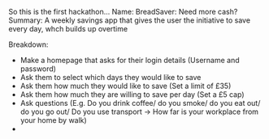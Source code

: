So this is the first hackathon...
Name: BreadSaver: Need more cash?
Summary: A weekly savings app that gives the user the initiative to save every day, whch builds up overtime

Breakdown:
- Make a homepage that asks for their login details (Username and password)
- Ask them to select which days they would like to save
- Ask them how much they would like to save (Set a limit of £35)
- Ask them how much they are willing to save per day (Set a £5 cap)
- Ask questions (E.g. Do you drink coffee/ do you smoke/ do you eat out/ do you go out/ Do you use transport -> How far is your workplace from your home by walk)
- 
